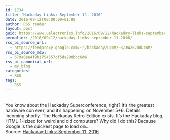 ```yaml
---
id: 1734
title: 'Hackaday Links: September 11, 2016'
date: 2016-09-12T00:00:00+01:00
author: RSS reader
layout: post
guid: https://www.uelectronics.info/2016/09/12/hackaday-links-september-11-2016/
permalink: /2016/09/12/hackaday-links-september-11-2016/
rss_pi_source_url:
  - https://feedproxy.google.com/~r/hackaday/LgoM/~3/3W2B2DdDcWM/
rss_pi_source_md5:
  - 679a6ee4f9b1754557cf5da208bbc6d6
rss_pi_canonical_url:
  - my_blog
categories:
  - RSS
tags:
  - RSS
---
```

&#013;  
You know about the Hackaday Superconference, right? It’s the greatest hardware con ever, and it’s happening on November 5+6. Details incoming shortly. The Hackaday Retro Edition exists. It’s the Hackaday blog, HTML-1-izized for weird and old computers? Why did I do this? Because Google is the quickest page to load on…&#013;  
Source: <a href="https://feedproxy.google.com/~r/hackaday/LgoM/~3/3W2B2DdDcWM/" target="_blank">Hackaday Links: September 11, 2016</a>